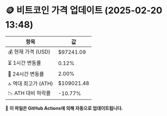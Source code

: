 # 🪙 비트코인 가격 업데이트 (2025-02-20 13:48)

| 항목                | 값 |
|--------------------|----------------|
| 💰 현재 가격 (USD) | $97241.09 |
| ⏳ 1시간 변동률    | 0.12% |
| 📆 24시간 변동률   | 2.00% |
| 🔝 역대 최고가 (ATH) | $109021.48 |
| 📉 ATH 대비 하락률 | -10.77% |

🔄 **이 파일은 GitHub Actions에 의해 자동으로 업데이트됩니다.**
